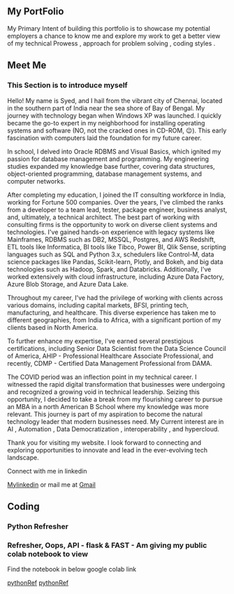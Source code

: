 ## My PortFolio

My Primary Intent of building this portfolio is to showcase my potential employers a chance to know me and explore my work to get a better view of my technical Prowess , approach for problem solving , coding styles .

## Meet Me
### This Section is to introduce myself


Hello! My name is Syed, and I hail from the vibrant city of Chennai, located in the southern part of India near the sea shore of Bay of Bengal. My journey with technology began when Windows XP was launched. I quickly became the go-to expert in my neighborhood for installing operating systems and software (NO, not the cracked ones in CD-ROM, 😉). This early fascination with computers laid the foundation for my future career.

In school, I delved into Oracle RDBMS and Visual Basics, which ignited my passion for database management and programming. My engineering studies expanded my knowledge base further, covering data structures, object-oriented programming, database management systems, and computer networks.

After completing my education, I joined the IT consulting workforce in India, working for Fortune 500 companies. Over the years, I've climbed the ranks from a developer to a team lead, tester, package engineer, business analyst, and, ultimately, a technical architect. The best part of working with consulting firms is the opportunity to work on diverse client systems and technologies. I've gained hands-on experience with legacy systems like Mainframes, RDBMS such as DB2, MSSQL, Postgres, and AWS Redshift, ETL tools like Informatica, BI tools like Tibco, Power BI, Qlik Sense, scripting languages such as SQL and Python 3.x, schedulers like Control-M, data science packages like Pandas, Scikit-learn, Plotly, and Bokeh, and big data technologies such as Hadoop, Spark, and Databricks. Additionally, I've worked extensively with cloud infrastructure, including Azure Data Factory, Azure Blob Storage, and Azure Data Lake.

Throughout my career, I've had the privilege of working with clients across various domains, including capital markets, BFSI, printing tech, manufacturing, and healthcare. This diverse experience has taken me to different geographies, from India to Africa, with a significant portion of my clients based in North America.

To further enhance my expertise, I've earned several prestigious certifications, including Senior Data Scientist from the Data Science Council of America, AHIP - Professional Healthcare Associate Professional, and recently, CDMP - Certified Data Management Professional from DAMA.

The COVID period was an inflection point in my technical career. I witnessed the rapid digital transformation that businesses were undergoing and recognized a growing void in technical leadership. Seizing this opportunity, I decided to take a break from my flourishing career to pursue an MBA in a north American B School where my knowledge was more relevant. This journey is part of my aspiration to become the natural technology leader that modern businesses need. My Current interest are in AI , Automation , Data Democratization , interoperability , and hypercloud.

Thank you for visiting my website. I look forward to connecting and exploring opportunities to innovate and lead in the ever-evolving tech landscape.

Connect with me in linkedin 

[Mylinkedin](https://www.linkedin.com/in/syed-asif-ahmed-86709369/)
or
mail me at [Gmail](syedasif.responds@gmail.com)

## Coding
### Python Refresher
### Refresher, Oops, API - flask & FAST - Am giving my public colab notebook to view 

Find the notebook in below google colab link 

[pythonRef](https://colab.research.google.com/drive/1PgxHPh_QJkoJPqD5a8PBJTh_rILOuNWA?authuser=2#scrollTo=yaLsVIIOKS5p)
[pythonRef](https://colab.research.google.com/drive/1PgxHPh_QJkoJPqD5a8PBJTh_rILOuNWA#offline=true&sandboxMode=true)
